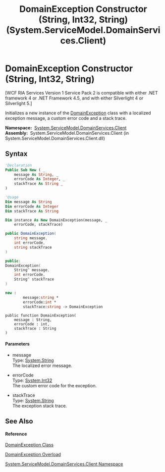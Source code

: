 ﻿---
title: DomainException Constructor (String, Int32, String) (System.ServiceModel.DomainServices.Client)
TOCTitle: DomainException Constructor (String, Int32, String)
ms:assetid: M:System.ServiceModel.DomainServices.Client.DomainException.#ctor(System.String,System.Int32,System.String)
ms:mtpsurl: https://msdn.microsoft.com/en-us/library/system.servicemodel.domainservices.client.domainexception.domainexception(v=VS.91)
ms:contentKeyID: 28755676
ms.date: 01/27/2012
mtps_version: v=VS.91
dev_langs:
- vb
- csharp
- c++
- fsharp
- jscript
api_location:
- System.ServiceModel.DomainServices.Client.dll
api_name:
- System.ServiceModel.DomainServices.Client.DomainException..ctor
api_type:
- Managed
topic_type:
- apiref
- kbSyntax
product_family_name: VS
ROBOTS: INDEX,FOLLOW
---

# DomainException Constructor (String, Int32, String)

\[WCF RIA Services Version 1 Service Pack 2 is compatible with either .NET framework 4 or .NET Framework 4.5, and with either Silverlight 4 or Silverlight 5.\]

Initializes a new instance of the [DomainException](ff422448\(v=vs.91\).md) class with a localized exception message, a custom error code and a stack trace.

**Namespace:**  [System.ServiceModel.DomainServices.Client](ff422479\(v=vs.91\).md)  
**Assembly:**  System.ServiceModel.DomainServices.Client (in System.ServiceModel.DomainServices.Client.dll)

## Syntax

``` vb
'Declaration
Public Sub New ( _
    message As String, _
    errorCode As Integer, _
    stackTrace As String _
)
```

``` vb
'Usage
Dim message As String
Dim errorCode As Integer
Dim stackTrace As String

Dim instance As New DomainException(message, _
    errorCode, stackTrace)
```

``` csharp
public DomainException(
    string message,
    int errorCode,
    string stackTrace
)
```

``` c++
public:
DomainException(
    String^ message, 
    int errorCode, 
    String^ stackTrace
)
```

``` fsharp
new : 
        message:string * 
        errorCode:int * 
        stackTrace:string -> DomainException
```

``` jscript
public function DomainException(
    message : String, 
    errorCode : int, 
    stackTrace : String
)
```

#### Parameters

  - message  
    Type: [System.String](https://msdn.microsoft.com/en-us/library/s1wwdcbf)  
    The localized error message.  

<!-- end list -->

  - errorCode  
    Type: [System.Int32](https://msdn.microsoft.com/en-us/library/td2s409d)  
    The custom error code for the exception.  

<!-- end list -->

  - stackTrace  
    Type: [System.String](https://msdn.microsoft.com/en-us/library/s1wwdcbf)  
    The exception stack trace.  

## See Also

#### Reference

[DomainException Class](ff422448\(v=vs.91\).md)

[DomainException Overload](ff422124\(v=vs.91\).md)

[System.ServiceModel.DomainServices.Client Namespace](ff422479\(v=vs.91\).md)

